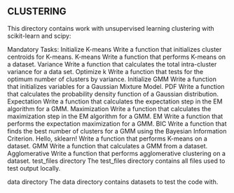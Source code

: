 ## CLUSTERING

This directory contains work with unsupervised learning clustering with scikit-learn and scipy:

Mandatory Tasks:
Initialize K-means
Write a function that initializes cluster centroids for K-means.
K-means
Write a function that performs K-means on a dataset.
Variance
Write a function that calculates the total intra-cluster variance for a data set.
Optimize k
Write a function that tests for the optimum number of clusters by variance.
Initialize GMM
Write a function that initializes variables for a Gaussian Mixture Model.
PDF
Write a function that calculates the probability density function of a Gaussian distribution.
Expectation
Write a function that calculates the expectation step in the EM algorithm for a GMM.
Maximization
Write a function that calculates the maximization step in the EM algorithm for a GMM.
EM
Write a function that performs the expectation maximization for a GMM.
BIC
Write a function that finds the best number of clusters for a GMM using the Bayesian Information Criterion.
Hello, sklearn!
Write a function that performs K-means on a dataset.
GMM
Write a function that calculates a GMM from a dataset.
Agglomerative
Write a function that performs agglomerative clustering on a dataset.
test_files directory
The test_files directory contains all files used to test output locally.

data directory
The data directory contains datasets to test the code with.